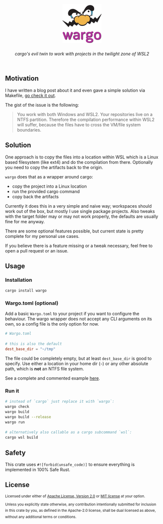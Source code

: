 <h1 align="center" title="wargo"><img src="https://raw.githubusercontent.com/asaaki/wargo/main/.assets/logo-temp@2x.png" width=128 height=128 title="wargo"></h1>
<div align="center">

_cargo's evil twin to work with projects in the twilight zone of WSL2_

</div><br />

## Motivation

I have written a blog post about it and even gave a simple solution via Makefile, [go check it out].

The gist of the issue is the following:

> You work with both Windows and WSL2.
> Your repositories live on a NTFS partition.
> Therefore the compilation performance within WSL2 will suffer,
> because the files have to cross the VM/file system boundaries.

## Solution

One approach is to copy the files into a location within WSL which is a Linux based filesystem (like ext4) and do the compilation from there. Optionally you need to copy the artifacts back to the origin.

`wargo` does that as a wrapper around cargo:
- copy the project into a Linux location
- run the provided cargo command
- copy back the artifacts

Currently it does this in a very simple and naive way; workspaces should work out of the box, but mostly I use single package projects.
Also tweaks with the target folder may or may not work properly, the defaults are usually fine for me anyway.

There are some optional features possible, but current state is pretty complete for my personal use cases.

If you believe there is a feature missing or a tweak necessary, feel free to open a pull request or an issue.

## Usage

### Installation

```sh
cargo install wargo
```

### Wargo.toml (optional)

Add a basic `Wargo.toml` to your project if you want to configure the behaviour.
The wargo wrapper does not accept any CLI arguments on its own, so a config file is the only option for now.

```toml
# Wargo.toml

# this is also the default
dest_base_dir = "~/tmp"
```

The file could be completely empty, but at least `dest_base_dir` is good to specify.
Use either a location in your home dir (`~`) or any other absolute path, which is **not** an NTFS file system.

See a complete and commented example [here].

### Run it

```sh
# instead of `cargo` just replace it with `wargo`:
wargo check
wargo build
wargo build --release
wargo run

# alternatively also callable as a cargo subcommand `wsl`:
cargo wsl build
```

## Safety

This crate uses ``#![forbid(unsafe_code)]`` to ensure everything is implemented in 100% Safe Rust.

## License

<sup>
Licensed under either of
  <a href="https://raw.githubusercontent.com/asaaki/wargo/main/LICENSE-APACHE">Apache License, Version 2.0</a> or
  <a href="https://raw.githubusercontent.com/asaaki/wargo/main/LICENSE-MIT">MIT license</a>
at your option.
</sup>

<br/>

<sub>
Unless you explicitly state otherwise, any contribution intentionally submitted
for inclusion in this crate by you, as defined in the Apache-2.0 license, shall
be dual licensed as above, without any additional terms or conditions.
</sub>

<!-- links -->

[go check it out]: https://markentier.tech/posts/2022/01/speedy-rust-builds-under-wsl2/
[here]: https://github.com/asaaki/wargo/blob/main/Wargo.toml
